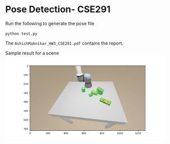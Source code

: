 # Pose Detection- CSE291
Run the following to generate the pose file

`
python test.py
`

 The `AshishMaknikar_HW3_CSE291.pdf` contains the report.

 Sample result for a scene
 ![image](images/Withoutrefinement.png)

